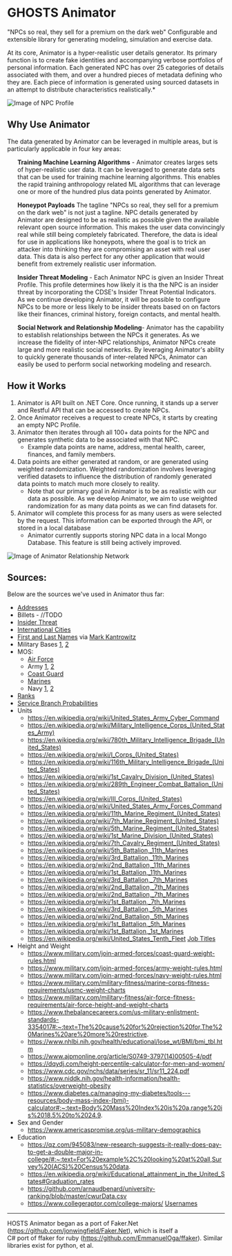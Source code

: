 # GHOSTS Animator
"NPCs so real, they sell for a premium on the dark web"
Configurable and extensible library for generating modeling, simulation and exercise data.

At its core, Animator is a hyper-realistic user details generator.  Its primary function is to create fake identities and accompanying verbose portfolios of personal information.  Each generated NPC has over 25 categories of details associated with them, and over a hundred pieces of metadata defining who they are.  Each piece of information is generated using sourced datasets in an attempt to distribute characteristics realistically.*


 ![Image of NPC Profile](./images/profile.png)


## Why Use Animator
The data generated by Animator can be leveraged in multiple areas, but is particularly applicable in four key areas:
<br />
<ul> <b>Training Machine Learning Algorithms</b> -
Animator creates larges sets of hyper-realistic user data.  It can be leveraged to generate data sets that can be used for training machine learning algorithms.  This enables the rapid training anthropology related ML algorithms that can leverage one or more of the hundred plus data points generated by Animator. 
</ul>
<ul><b>Honeypot Payloads</b> 
The tagline "NPCs so real, they sell for a premium on the dark web" is not just a tagline.  NPC details generated by Animator are designed to be as realistic as possible given the available relevant open source information. This makes the user data convincingly real while still being completely fabricated. Therefore, the data is ideal for use in applications like honeypots, where the goal is to trick an attacker into thinking they are compromising an asset with real user data.  This data is also perfect for any other application that would benefit from extremely realistic user information. 
</ul>
<ul><b>Insider Threat Modeling</b> -
Each Animator NPC is given an Insider Threat Profile.  This profile determines how likely it is tha the NPC is an insider threat by incorporating the CDSE's Insider Threat Potential Indicators.  As we continue developing Animator, it will be possible to configure NPCs to be more or less likely to be insider threats based on on factors like their finances, criminal history, foreign contacts, and mental health.
</ul>
<ul><b>Social Network and Relationship Modeling</b>- 
Animator has the capability to establish relationships between the NPCs it generates.  As we increase the fidelity of inter-NPC relationships, Animator NPCs create large and more realistic social networks.  By leveraging Animator's ability to quickly generate thousands of inter-related NPCs, Animator can easily be used to perform social networking modeling and research.
</ul>

## How it Works
1. Animator is API built on .NET Core.  Once running, it stands up a server and Restful API that can be accessed to create NPCs.
2. Once Animator receives a request to create NPCs, it starts by creating an empty NPC Profile.
3. Animator then iterates through all 100+ data points for the NPC and generates synthetic data to be associated with that NPC.
    * Example data points are name, address, mental health, career, finances, and family members.
4. Data points are either generated at random, or are generated using weighted randomization.  Weighted randomization involves leveraging verified datasets to influence the distribution of randomly generated data points to match much more closely to reality.
    * Note that our primary goal in Animator is to be as realistic with our data as possible.  As we develop Animator, we aim to use weighted randomization for as many data points as we can find datasets for.
5. Animator will complete this process for as many users as were selected by the request.  This information can be exported through the API, or stored in a local database
    * Animator currently supports storing NPC data in a local Mongo Database.  This feature is still being actively improved.


![Image of Animator Relationship Network](./images/social_network.png)

## Sources:
Below are the sources we've used in Animator thus far:

- [Addresses](https://unitedstateszipcodes.org)
- Billets - //TODO
- [Insider Threat](https://www.cdse.edu/documents/toolkits-insider/INTJ0181-insider-threat-indicators-job-aid.pdf)
- [International Cities](https://datahub.io/core/world-cities)
- [First and Last Names](https://www.cs.cmu.edu/afs/cs/project/ai-repository/ai/areas/nlp/corpora/names/) via [Mark Kantrowitz](mkant+@cs.cmu.edu)
- Military Bases [1](https://en.wikipedia.org/wiki/List_of_United_States_military_bases),
  [2](https://www.military.com/base-guide/browse-by-service/)
- MOS:
  - [Air Force](https://en.wikipedia.org/wiki/Air_Force_Specialty_Code)
  - Army [1](https://www.thebalancecareers.com/complete-list-of-army-enlisted-mos-s-3346173),
    [2](https://en.wikipedia.org/wiki/List_of_United_States_Army_careers)
  - [Coast Guard](https://en.wikipedia.org/wiki/List_of_United_States_Coast_Guard_ratings)
  - [Marines](https://en.wikipedia.org/wiki/List_of_United_States_Marine_Corps_MOS)
  - Navy [1](https://en.wikipedia.org/wiki/List_of_United_States_Navy_ratings),
    [2](https://en.wikipedia.org/wiki/List_of_Naval_Officer_Designators)
- [Ranks](https://www.defense.gov/Our-Story/Insignias/)
- [Service Branch Probabilities](https://www.statista.com/statistics/232330/us-military-force-numbers-by-service-branch-and-reserve-component/)
- Units
  - https://en.wikipedia.org/wiki/United_States_Army_Cyber_Command
  - https://en.wikipedia.org/wiki/Military_Intelligence_Corps_(United_States_Army)
  - https://en.wikipedia.org/wiki/780th_Military_Intelligence_Brigade_(United_States)
  - https://en.wikipedia.org/wiki/I_Corps_(United_States)
  - https://en.wikipedia.org/wiki/116th_Military_Intelligence_Brigade_(United_States)
  - https://en.wikipedia.org/wiki/1st_Cavalry_Division_(United_States)
  - https://en.wikipedia.org/wiki/289th_Engineer_Combat_Battalion_(United_States)
  - https://en.wikipedia.org/wiki/III_Corps_(United_States)
  - https://en.wikipedia.org/wiki/United_States_Army_Forces_Command
  - https://en.wikipedia.org/wiki/11th_Marine_Regiment_(United_States)
  - https://en.wikipedia.org/wiki/7th_Marine_Regiment_(United_States)
  - https://en.wikipedia.org/wiki/5th_Marine_Regiment_(United_States)
  - https://en.wikipedia.org/wiki/1st_Marine_Division_(United_States)
  - https://en.wikipedia.org/wiki/7th_Cavalry_Regiment_(United_States)
  - https://en.wikipedia.org/wiki/5th_Battalion,_11th_Marines
  - https://en.wikipedia.org/wiki/3rd_Battalion,_11th_Marines
  - https://en.wikipedia.org/wiki/2nd_Battalion,_11th_Marines
  - https://en.wikipedia.org/wiki/1st_Battalion,_11th_Marines
  - https://en.wikipedia.org/wiki/3rd_Battalion,_7th_Marines
  - https://en.wikipedia.org/wiki/2nd_Battalion,_7th_Marines
  - https://en.wikipedia.org/wiki/2nd_Battalion,_7th_Marines
  - https://en.wikipedia.org/wiki/1st_Battalion,_7th_Marines
  - https://en.wikipedia.org/wiki/3rd_Battalion,_5th_Marines
  - https://en.wikipedia.org/wiki/2nd_Battalion,_5th_Marines
  - https://en.wikipedia.org/wiki/1st_Battalion,_5th_Marines
  - https://en.wikipedia.org/wiki/1st_Battalion,_1st_Marines
  - https://en.wikipedia.org/wiki/United_States_Tenth_Fleet
[Job Titles](https://www.kaggle.com/HRAnalyticRepository/job-classification-dataset/data)
- Height and Weight
  - https://www.military.com/join-armed-forces/coast-guard-weight-rules.html
  - https://www.military.com/join-armed-forces/army-weight-rules.html
  - https://www.military.com/join-armed-forces/navy-weight-rules.html
  - https://www.military.com/military-fitness/marine-corps-fitness-requirements/usmc-weight-charts
  - https://www.military.com/military-fitness/air-force-fitness-requirements/air-force-height-and-weight-charts
  - https://www.thebalancecareers.com/us-military-enlistment-standards-3354017#:~:text=The%20cause%20for%20rejection%20for,The%20Marines%20are%20more%20restrictive.
  - https://www.nhlbi.nih.gov/health/educational/lose_wt/BMI/bmi_tbl.htm  
  - https://www.ajpmonline.org/article/S0749-3797(14)00505-4/pdf
  - https://dqydj.com/height-percentile-calculator-for-men-and-women/
  - https://www.cdc.gov/nchs/data/series/sr_11/sr11_224.pdf
  - https://www.niddk.nih.gov/health-information/health-statistics/overweight-obesity
  - https://www.diabetes.ca/managing-my-diabetes/tools---resources/body-mass-index-(bmi)-calculator#:~:text=Body%20Mass%20Index%20is%20a,range%20is%2018.5%20to%2024.9.
- Sex and Gender
  - https://www.americaspromise.org/us-military-demographics
- Education
  - https://qz.com/945083/new-research-suggests-it-really-does-pay-to-get-a-double-major-in-college/#:~:text=For%20example%2C%20looking%20at%20all,Survey%20(ACS)%20Census%20data.
  - https://en.wikipedia.org/wiki/Educational_attainment_in_the_United_States#Graduation_rates
  - https://github.com/arnaudbenard/university-ranking/blob/master/cwurData.csv
  - https://www.collegeraptor.com/college-majors/
[Usernames](https://www.kaggle.com/colinmorris/reddit-usernames?select=users.csv)

___
HOSTS Animator began as a port of Faker.Net (https://github.com/jonwingfield/Faker.Net), which is itself a  
C# port of ffaker for ruby (https://github.com/EmmanuelOga/ffaker). Similar libraries exist for python, et al.
